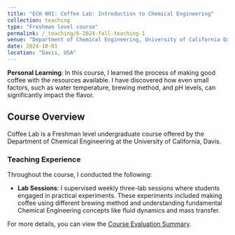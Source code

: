 ```yaml
---
title: "ECH 001: Coffee Lab: Introduction to Chemical Engineering"
collection: teaching
type: "Freshman level course"
permalink: /_teaching/6-2024-fall-teaching-1
venue: "Department of Chemical Engineering, University of California Davis"
date: 2024-10-01
location: "Davis, USA"
---
```


**Personal Learning**: In this course, I learned the process of making good coffee with the resources available. I have discovered how even small factors, such as water temperature, brewing method, and pH levels, can significantly impact the flavor.

## Course Overview

Coffee Lab is a Freshman level undergraduate course offered by the Department of Chemical Engineering at the University of California, Davis.

### Teaching Experience

Throughout the course, I conducted the following:

- **Lab Sessions**: I supervised weekly three-lab sessions where students engaged in practical experiments. These experiments included making coffee using different brewing method and understanding fundamental Chemical Engineering concepts like fluid dynamics and mass transfer.

For more details, you can view the [Course Evaluation Summary](/files/ech001_fall_2024.pdf).

